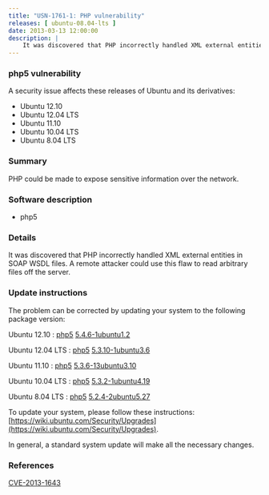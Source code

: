 ```yaml
---
title: "USN-1761-1: PHP vulnerability"
releases: [ ubuntu-08.04-lts ]
date: 2013-03-13 12:00:00
description: |
    It was discovered that PHP incorrectly handled XML external entities in SOAP WSDL files. A remote attacker could use this flaw to read arbitrary files off the server. 
--- 
```

 
### php5 vulnerability

A security issue affects these releases of Ubuntu and its derivatives:

* Ubuntu 12.10
* Ubuntu 12.04 LTS
* Ubuntu 11.10
* Ubuntu 10.04 LTS
* Ubuntu 8.04 LTS

### Summary

PHP could be made to expose sensitive information over the network. 

### Software description

* php5 

### Details

It was discovered that PHP incorrectly handled XML external entities in SOAP WSDL files. A remote attacker could use this flaw to read arbitrary files off the server. 

### Update instructions

The problem can be corrected by updating your system to the following package version:

Ubuntu 12.10
 : [php5](https://launchpad.net/ubuntu/+source/php5) <span> [5.4.6-1ubuntu1.2](https://launchpad.net/ubuntu/+source/php5/5.4.6-1ubuntu1.2) </span> 

Ubuntu 12.04 LTS
 : [php5](https://launchpad.net/ubuntu/+source/php5) <span> [5.3.10-1ubuntu3.6](https://launchpad.net/ubuntu/+source/php5/5.3.10-1ubuntu3.6) </span> 

Ubuntu 11.10
 : [php5](https://launchpad.net/ubuntu/+source/php5) <span> [5.3.6-13ubuntu3.10](https://launchpad.net/ubuntu/+source/php5/5.3.6-13ubuntu3.10) </span> 

Ubuntu 10.04 LTS
 : [php5](https://launchpad.net/ubuntu/+source/php5) <span> [5.3.2-1ubuntu4.19](https://launchpad.net/ubuntu/+source/php5/5.3.2-1ubuntu4.19) </span> 

Ubuntu 8.04 LTS
 : [php5](https://launchpad.net/ubuntu/+source/php5) <span> [5.2.4-2ubuntu5.27](https://launchpad.net/ubuntu/+source/php5/5.2.4-2ubuntu5.27) </span> 

To update your system, please follow these instructions: [https://wiki.ubuntu.com/Security/Upgrades](https://wiki.ubuntu.com/Security/Upgrades).

In general, a standard system update will make all the necessary changes. 

### References

 [CVE-2013-1643](http://people.ubuntu.com/~ubuntu-security/cve/CVE-2013-1643)
 
